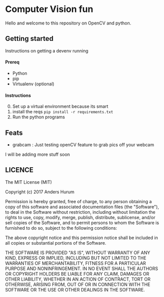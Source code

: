 # Computer Vision fun

Hello and welcome to this repository on OpenCV and python.

## Getting started
Instructions on getting a devenv running

#### Prereq
- Python
- pip
- Virtualenv (optional)

#### Instructions
0. Set up a virtual environment because its smart
1. install the reqs `pip install -r requirements.txt`
2. Run the python programs

## Feats
- grabcam : Just testing openCV feature to grab pics off your webcam

I will be adding more stuff soon

## LICENCE
The MIT License (MIT)

Copyright (c) 2017 Anders Hurum

Permission is hereby granted, free of charge, to any person obtaining a copy of this software and associated documentation files (the "Software"), to deal in the Software without restriction, including without limitation the rights to use, copy, modify, merge, publish, distribute, sublicense, and/or sell copies of the Software, and to permit persons to whom the Software is furnished to do so, subject to the following conditions:

The above copyright notice and this permission notice shall be included in all copies or substantial portions of the Software.

THE SOFTWARE IS PROVIDED "AS IS", WITHOUT WARRANTY OF ANY KIND, EXPRESS OR IMPLIED, INCLUDING BUT NOT LIMITED TO THE WARRANTIES OF MERCHANTABILITY, FITNESS FOR A PARTICULAR PURPOSE AND NONINFRINGEMENT. IN NO EVENT SHALL THE AUTHORS OR COPYRIGHT HOLDERS BE LIABLE FOR ANY CLAIM, DAMAGES OR OTHER LIABILITY, WHETHER IN AN ACTION OF CONTRACT, TORT OR OTHERWISE, ARISING FROM, OUT OF OR IN CONNECTION WITH THE SOFTWARE OR THE USE OR OTHER DEALINGS IN THE SOFTWARE.
